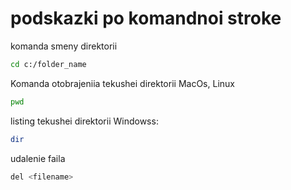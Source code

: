 # podskazki po komandnoi stroke

komanda smeny direktorii
```sh
cd c:/folder_name
```

Komanda otobrajeniia tekushei direktorii MacOs, Linux
```sh
pwd
```

listing tekushei direktorii
Windowss:
```sh
dir
```

udalenie faila
```sh
del <filename>
```